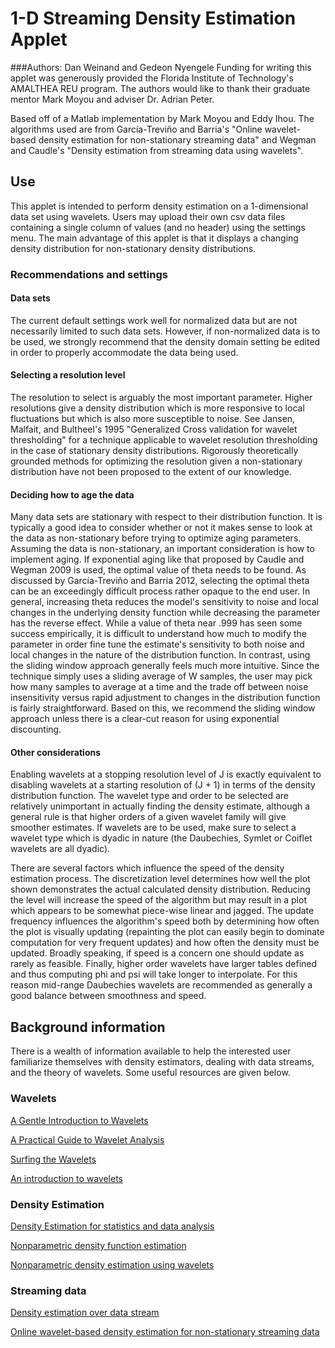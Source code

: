 1-D Streaming Density Estimation Applet
===================

###Authors: Dan Weinand and Gedeon Nyengele
Funding for writing this applet was generously provided the Florida Institute of Technology's AMALTHEA REU program.  The authors would like to thank their graduate mentor Mark Moyou and adviser Dr. Adrian Peter. 

Based off of a Matlab implementation by Mark Moyou and Eddy Ihou. The algorithms used are from García-Treviño and Barria's "Online wavelet-based density estimation for non-stationary streaming data" and Wegman and Caudle's "Density estimation from streaming data using wavelets".

## Use
This applet is intended to perform density estimation on a 1-dimensional data set using wavelets. Users may upload their own csv data files containing a single column of values (and no header) using the settings menu. The main advantage of this applet is that it displays a changing density distribution for non-stationary density distributions.

### Recommendations and settings

#### Data sets

The current default settings work well for normalized data but are not  necessarily limited to such data sets. However, if non-normalized data is to be used, we strongly recommend that the density domain setting be edited in order to properly accommodate the data being used.

#### Selecting a resolution level

The resolution to select is arguably the most important parameter. Higher resolutions give a density distribution which is more responsive to local  fluctuations but which is also more susceptible to noise. See Jansen, Malfait, and Bultheel's 1995 "Generalized Cross validation for wavelet thresholding" for a technique applicable to wavelet resolution thresholding in the case of stationary density distributions. Rigorously theoretically grounded methods for optimizing the resolution given a non-stationary distribution have not been proposed to the extent of our knowledge.


#### Deciding how to age the data

Many data sets are stationary with respect to their distribution function. It is typically a good idea to consider whether or not it makes sense to look at the data as non-stationary before trying to optimize aging parameters. Assuming the data is non-stationary, an important consideration is how to implement aging. If exponential aging like that proposed by Caudle and Wegman 2009 is used, the optimal value of theta needs to be found. As discussed by García-Treviño and Barria 2012, selecting the optimal theta can be an exceedingly difficult process rather opaque to the end user. In general, increasing theta reduces the model's sensitivity to noise and local changes in the underlying density function while decreasing the parameter has the reverse effect. While a value of theta near .999 has seen some success empirically, it is difficult to understand how much to modify the parameter in order fine tune the estimate's sensitivity to both noise and local changes in the nature of the distribution function. In contrast, using the sliding window approach generally feels much more intuitive. Since the technique simply uses a sliding average of W samples, the user may pick how many samples to average at a time and the trade off between noise insensitivity versus rapid adjustment to changes in the distribution function is fairly straightforward. Based on this, we recommend the sliding window approach unless there is a clear-cut reason for using exponential discounting.

#### Other considerations

Enabling wavelets at a stopping resolution level of J is exactly equivalent to disabling wavelets at a starting resolution of (J + 1) in terms of the density distribution function. The wavelet type and order to be selected are relatively unimportant in actually finding the density estimate, although a general rule is that higher orders of a given wavelet family will give smoother estimates. If wavelets are to be used, make sure to select a wavelet type which is dyadic in nature (the Daubechies, Symlet or Coiflet wavelets are all dyadic).

There are several factors which influence the speed of the density estimation process. The discretization level determines how well the plot shown demonstrates the actual calculated density distribution. Reducing the level will increase the speed of the algorithm but may result in a plot which appears to be somewhat piece-wise linear and jagged. The update frequency influences the algorithm's speed both by determining how often the plot is visually updating (repainting the plot can easily begin to dominate computation for very frequent updates) and how often the density must be updated. Broadly speaking, if speed is a concern one should update as rarely as feasible. Finally, higher order wavelets have larger tables defined and thus computing phi and psi will take longer to interpolate. For this reason mid-range Daubechies wavelets are recommended as generally a good balance between smoothness and speed.

## Background information
There is a wealth of information available to help the interested user familiarize themselves with density estimators, dealing with data streams, and the theory of wavelets.  Some useful resources are given below.

### Wavelets
[A Gentle Introduction to Wavelets](http://web.media.mit.edu/~rehmi/wavelet/wavelet.html)

[A Practical Guide to Wavelet Analysis](http://paos.colorado.edu/research/wavelets/)

[Surfing the Wavelets](http://www.wavelet.org/tutorial/)

[An introduction to wavelets](http://www.eecis.udel.edu/~amer/CISC651/IEEEwavelet.pdf)

### Density Estimation
[Density Estimation for statistics and data analysis](http://ned.ipac.caltech.edu/level5/March02/Silverman/paper.pdf)

[Nonparametric density function estimation](http://igpphome.ucsd.edu/~cathy/Classes/SIO223A/sio223a.chap9.pdf)

[Nonparametric density estimation using wavelets](http://stat.duke.edu/sites/default/files/papers/1993-26.pdf)

### Streaming data
[Density estimation over data stream](http://alumni.cs.ucr.edu/~wli/publications/deosd.pdf)

[Online wavelet-based density estimation for non-stationary streaming data](http://www.sciencedirect.com/science/article/pii/S0167947311003082)

